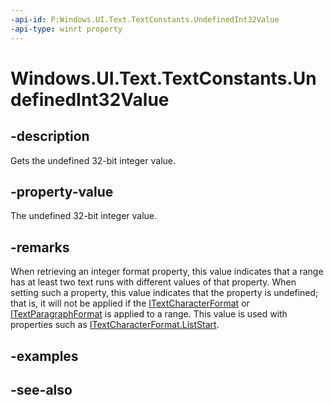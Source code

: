 ```yaml
---
-api-id: P:Windows.UI.Text.TextConstants.UndefinedInt32Value
-api-type: winrt property
---
```


<!-- Property syntax
public int UndefinedInt32Value { get; }
-->

# Windows.UI.Text.TextConstants.UndefinedInt32Value

## -description
Gets the undefined 32-bit integer value.



## -property-value
The undefined 32-bit integer value.

## -remarks
When retrieving an integer format property, this value indicates that a range has at least two text runs with different values of that property. When setting such a property, this value indicates that the property is undefined; that is, it will not be applied if the [ITextCharacterFormat](itextcharacterformat.md) or [ITextParagraphFormat](itextparagraphformat.md) is applied to a range. This value is used with properties such as [ITextCharacterFormat.ListStart](itextparagraphformat_liststart.md).

## -examples

## -see-also
